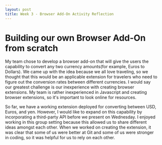 ```yaml
---
layout: post
title: Week 3 - Browser Add-On Activity Reflection
---
```

# Building our own Browser Add-On from scratch

My team chose to develop a browser add-on that will give the users the capability to convert any two currency amounts(for example, Euros to Dollars). We came up with the idea because we all love traveling, so we thought that this would be an applicable extension for travelers who need to figure out the conversion rates between different currencies. I would say our greatest challenge is our inexperience with creating browser extensions. My team is rather inexperienced in Javascript and creating browser extensions, so it's important to look online for resources. 

So far, we have a working extension deployed for converting between USD, Euros, and yen. However, I would like to expand on this capability by incorporating a third-party API before we present on Wednesday. I enjoyed working in this group setting because this allowed us to share different ideas amongst each other. When we worked on creating the extension, it was clear that some of us were better at Git and some of us were stronger in coding, so it was helpful for us to rely on each other.  